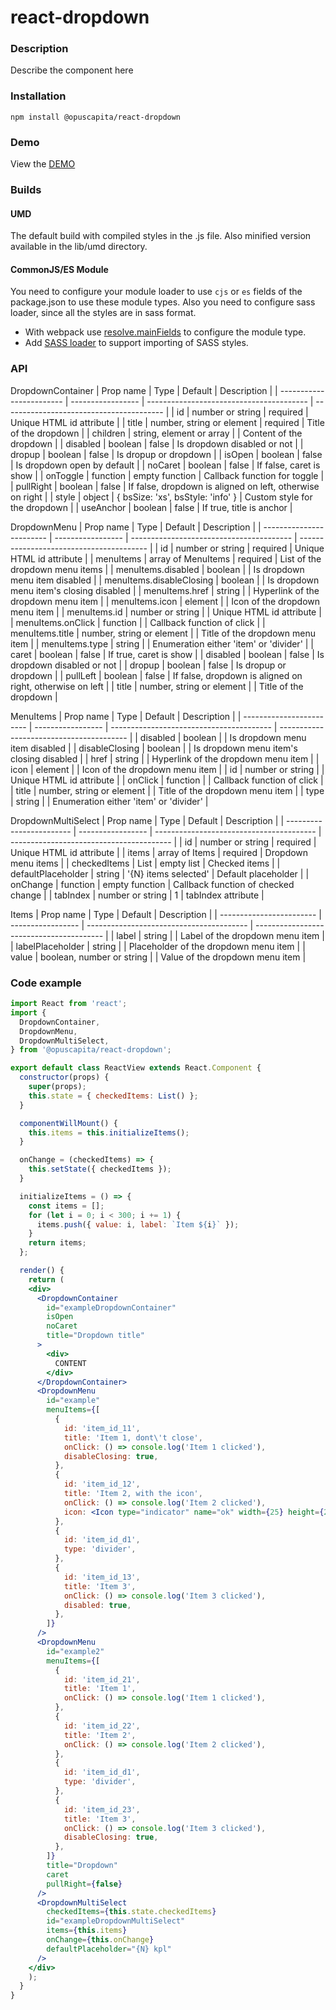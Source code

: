 # react-dropdown

### Description
Describe the component here

### Installation

```
npm install @opuscapita/react-dropdown
```

### Demo
View the [DEMO](https://opuscapita.github.io/react-dropdown)

### Builds
#### UMD
The default build with compiled styles in the .js file. Also minified version available in the lib/umd directory.
#### CommonJS/ES Module
You need to configure your module loader to use `cjs` or `es` fields of the package.json to use these module types.
Also you need to configure sass loader, since all the styles are in sass format.
* With webpack use [resolve.mainFields](https://webpack.js.org/configuration/resolve/#resolve-mainfields) to configure the module type.
* Add [SASS loader](https://github.com/webpack-contrib/sass-loader) to support importing of SASS styles.

### API

DropdownContainer
| Prop name                | Type              | Default                                  | Description                              |
| ------------------------ | ----------------- | ---------------------------------------- | ---------------------------------------- |
| id                       | number or string  | required                                 | Unique HTML id attribute                 |
| title                    | number, string or element | required                         | Title of the dropdown                    |
| children                 | string, element or array  |                                  | Content of the dropdown                  |
| disabled                 | boolean           | false                                    | Is dropdown disabled or not              |
| dropup                   | boolean           | false                                    | Is dropup or dropdown                    |
| isOpen                   | boolean           | false                                    | Is dropdown open by default              |
| noCaret                  | boolean           | false                                    | If false, caret is show                  |
| onToggle                 | function          | empty function                           | Callback function for toggle             |
| pullRight                | boolean           | false                                    | If false, dropdown is aligned on left, otherwise on right |
| style                    | object            | { bsSize: 'xs', bsStyle: 'info' }        | Custom style for the dropdown            |
| useAnchor                | boolean           | false                                    | If true, title is anchor                 |

DropdownMenu
| Prop name                | Type              | Default                                  | Description                              |
| ------------------------ | ----------------- | ---------------------------------------- | ---------------------------------------- |
| id                       | number or string  | required                                 | Unique HTML id attribute                 |
| menuItems                | array of MenuItems | required                                 | List of the dropdown menu items          |
| menuItems.disabled       | boolean           |                                          | Is dropdown menu item disabled           |
| menuItems.disableClosing | boolean           |                                          | Is dropdown menu item's closing disabled |
| menuItems.href           | string            |                                          | Hyperlink of the dropdown menu item      |
| menuItems.icon           | element           |                                          | Icon of the dropdown menu item           |
| menuItems.id             | number or string  |                                          | Unique HTML id attribute                 |
| menuItems.onClick        | function          |                                          | Callback function of click               |
| menuItems.title          | number, string or element |                                  | Title of the dropdown menu item          |
| menuItems.type           | string            |                                          | Enumeration either 'item' or 'divider'   |
| caret                    | boolean           | false                                    | If true, caret is show                   |
| disabled                 | boolean           | false                                    | Is dropdown disabled or not              |
| dropup                   | boolean           | false                                    | Is dropup or dropdown                    |
| pullLeft                 | boolean           | false                                    | If false, dropdown is aligned on right, otherwise on left |
| title                    | number, string or element | <Icon type="indicator" name="more" width={32} height={32} /> | Title of the dropdown |

MenuItems
| Prop name                | Type              | Default                                  | Description                              |
| ------------------------ | ----------------- | ---------------------------------------- | ---------------------------------------- |
| disabled                 | boolean           |                                          | Is dropdown menu item disabled           |
| disableClosing           | boolean           |                                          | Is dropdown menu item's closing disabled |
| href                     | string            |                                          | Hyperlink of the dropdown menu item      |
| icon                     | element           |                                          | Icon of the dropdown menu item           |
| id                       | number or string  |                                          | Unique HTML id attribute                 |
| onClick                  | function          |                                          | Callback function of click               |
| title                    | number, string or element |                                  | Title of the dropdown menu item          |
| type                     | string            |                                          | Enumeration either 'item' or 'divider'   |
           
DropdownMultiSelect
| Prop name                | Type              | Default                                  | Description                              |
| ------------------------ | ----------------- | ---------------------------------------- | ---------------------------------------- |
| id                       | number or string  | required                                 | Unique HTML id attribute                 |
| items                    | array of Items    | required                                 | Dropdown menu items                      |
| checkedItems             | List              | empty list                               | Checked items                            |
| defaultPlaceholder       | string            | '{N} items selected'                     | Default placeholder                      |
| onChange                 | function          | empty function                           | Callback function of checked change      |
| tabIndex                 | number or string  | 1                                        | tabIndex attribute                       |

Items
| Prop name                | Type              | Default                                  | Description                              |
| ------------------------ | ----------------- | ---------------------------------------- | ---------------------------------------- |
| label                    | string            |                                          | Label of the dropdown menu item          |
| labelPlaceholder         | string            |                                          | Placeholder of the dropdown menu item    |
| value                    | boolean, number or string |                                  | Value of the dropdown menu item          |

### Code example
```jsx
import React from 'react';
import { 
  DropdownContainer,
  DropdownMenu,
  DropdownMultiSelect,
} from '@opuscapita/react-dropdown';

export default class ReactView extends React.Component {
  constructor(props) {
    super(props);
    this.state = { checkedItems: List() };
  }

  componentWillMount() {
    this.items = this.initializeItems();
  }

  onChange = (checkedItems) => {
    this.setState({ checkedItems });
  }

  initializeItems = () => {
    const items = [];
    for (let i = 0; i < 300; i += 1) {
      items.push({ value: i, label: `Item ${i}` });
    }
    return items;
  };

  render() {
    return (
    <div>
      <DropdownContainer
        id="exampleDropdownContainer"
        isOpen
        noCaret
        title="Dropdown title"
      >
        <div>
          CONTENT
        </div>
      </DropdownContainer>      
      <DropdownMenu
        id="example"
        menuItems={[
          {
            id: 'item_id_11',
            title: 'Item 1, dont\'t close',
            onClick: () => console.log('Item 1 clicked'),
            disableClosing: true,
          },
          {
            id: 'item_id_12',
            title: 'Item 2, with the icon',
            onClick: () => console.log('Item 2 clicked'),
            icon: <Icon type="indicator" name="ok" width={25} height={25} />,
          },
          {
            id: 'item_id_d1',
            type: 'divider',
          },
          {
            id: 'item_id_13',
            title: 'Item 3',
            onClick: () => console.log('Item 3 clicked'),
            disabled: true,
          },
        ]}
      />
      <DropdownMenu
        id="example2"
        menuItems={[
          {
            id: 'item_id_21',
            title: 'Item 1',
            onClick: () => console.log('Item 1 clicked'),
          },
          {
            id: 'item_id_22',
            title: 'Item 2',
            onClick: () => console.log('Item 2 clicked'),
          },
          {
            id: 'item_id_d1',
            type: 'divider',
          },
          {
            id: 'item_id_23',
            title: 'Item 3',
            onClick: () => console.log('Item 3 clicked'),
            disableClosing: true,
          },
        ]}
        title="Dropdown"
        caret
        pullRight={false}
      />
      <DropdownMultiSelect
        checkedItems={this.state.checkedItems}
        id="exampleDropdownMultiSelect"
        items={this.items}
        onChange={this.onChange}
        defaultPlaceholder="{N} kpl"
      />
    </div>
    );
  }
}
```
